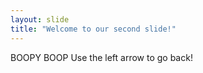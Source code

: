 ```yaml
---
layout: slide
title: "Welcome to our second slide!"
---
```

BOOPY BOOP
Use the left arrow to go back!
